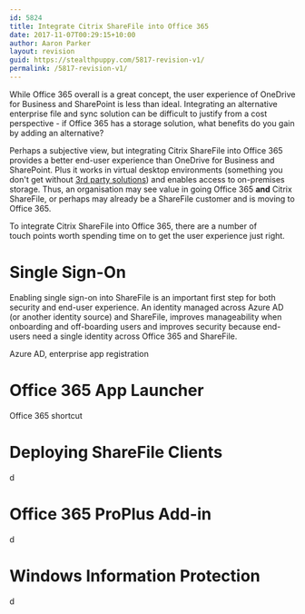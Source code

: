 ```yaml
---
id: 5824
title: Integrate Citrix ShareFile into Office 365
date: 2017-11-07T00:29:15+10:00
author: Aaron Parker
layout: revision
guid: https://stealthpuppy.com/5817-revision-v1/
permalink: /5817-revision-v1/
---
```

While Office 365 overall is a great concept, the user experience of OneDrive for Business and SharePoint is less than ideal. Integrating an alternative enterprise file and sync solution can be difficult to justify from a cost perspective - if Office 365 has a storage solution, what benefits do you gain by adding an alternative?

Perhaps a subjective view, but integrating Citrix ShareFile into Office 365 provides a better end-user experience than OneDrive for Business and SharePoint. Plus it works in virtual desktop environments (something you don't get without [3rd party solutions](https://www.fslogix.com)) and enables access to on-premises storage. Thus, an organisation may see value in going Office 365 **and** Citrix ShareFile, or perhaps may already be a ShareFile customer and is moving to Office 365.

To integrate Citrix ShareFile into Office 365, there are a number of touch&nbsp;points worth spending time on to get the user experience just right.

# Single Sign-On

Enabling single sign-on into ShareFile is an important first step for both security and end-user experience. An identity managed across Azure AD (or another identity source) and ShareFile, improves manageability when onboarding and off-boarding users and improves security because end-users need a single identity across Office 365 and ShareFile.

Azure AD, enterprise app registration

# Office 365 App Launcher

Office 365 shortcut

# Deploying ShareFile Clients

d

# Office 365 ProPlus Add-in

d&nbsp;

# Windows Information Protection

d